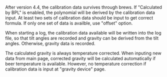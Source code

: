 After version 4.4, the calibration data survives through brews. If "Calculated by BPL" is enabled, the polynomial will be derived by the calibration data input. At least two sets of calibration data should be input to get correct formula. If only one set of data is availble, use "offset" option. 

When starting a log, the calibration data available will be written into the log file, so that tilt angles are recorded and gravity can be derived from the tilt angles. Otherwise, gravity data is recorded.

The calculated gravity is always temperature corrected. When inputing new data from main page, corrected gravity will be calculated automatically if beer temperature is available. However, no temperature correction if calibration data is input at "gravity device" page. 